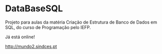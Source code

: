 # DataBaseSQL
Projeto para aulas da matéria Criação de Estrutura de Banco de Dados em SQL, do curso de Programação pelo IEFP.

Já está online!

http://mundo2.sindces.pt